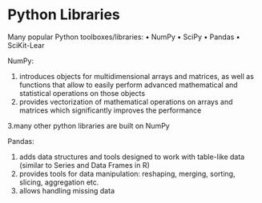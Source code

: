 # Python Libraries 
Many popular Python toolboxes/libraries:
• NumPy
• SciPy
• Pandas
• SciKit-Lear

NumPy:
1. introduces objects for multidimensional arrays and matrices, as well as
functions that allow to easily perform advanced mathematical and statistical
operations on those objects
2. provides vectorization of mathematical operations on arrays and matrices
which significantly improves the performance

3.many other python libraries are built on NumPy


 Pandas:
1. adds data structures and tools designed to work with table-like data (similar
to Series and Data Frames in R)
2. provides tools for data manipulation: reshaping, merging, sorting, slicing,
aggregation etc.
3. allows handling missing data

